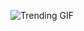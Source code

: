 
<!-- GIF_SECTION -->
![Trending GIF](https://media2.giphy.com/media/v1.Y2lkPThiYjIxNzcyZ2VuMGwyaThvdDFlY3NsMHdhM3MyMmk3c2ptaDgwbGd1OXphZ3h3cyZlcD12MV9naWZzX3NlYXJjaCZjdD1n/l46Cwg6ypqAgfseIg/giphy.gif)
<!-- END_GIF_SECTION -->
